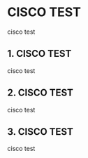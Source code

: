 # CISCO TEST
cisco test

## 1. CISCO TEST
cisco test

## 2. CISCO TEST
cisco test

## 3. CISCO TEST
cisco test

